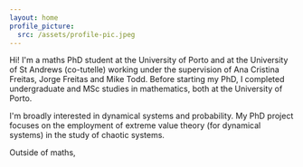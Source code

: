 ```yaml
---
layout: home
profile_picture:
  src: /assets/profile-pic.jpeg
---
```


<p> Hi! I'm a maths PhD student at the University of Porto and at the University of St Andrews (co-tutelle) working under the supervision of Ana Cristina Freitas, Jorge Freitas and Mike Todd. Before starting my PhD, I completed undergraduate and MSc studies in mathematics, both at the University of Porto.</p>
  
<p> I'm broadly interested in dynamical systems and probability. My PhD project focuses on the employment of extreme value theory (for dynamical systems) in the study of chaotic systems.</p>

<p> Outside of maths, </p>


